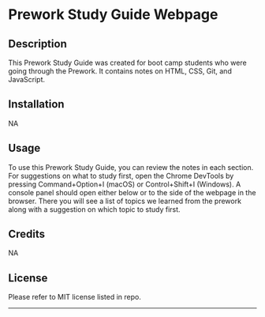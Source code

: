 # Prework Study Guide Webpage

## Description


This Prework Study Guide was created for boot camp students who were going through the Prework. It contains notes on HTML, CSS, Git, and JavaScript.


## Installation

NA

## Usage


To use this Prework Study Guide, you can review the notes in each section. For suggestions on what to study first, open the Chrome DevTools by pressing Command+Option+I (macOS) or Control+Shift+I (Windows). A console panel should open either below or to the side of the webpage in the browser. There you will see a list of topics we learned from the prework along with a suggestion on which topic to study first.

## Credits

NA

## License

Please refer to MIT license listed in repo.

---

